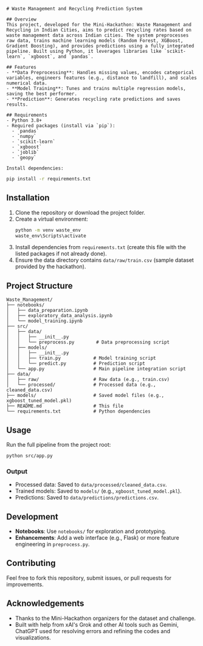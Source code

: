 ```
# Waste Management and Recycling Prediction System

## Overview
This project, developed for the Mini-Hackathon: Waste Management and Recycling in Indian Cities, aims to predict recycling rates based on waste management data across Indian cities. The system preprocesses raw data, trains machine learning models (Random Forest, XGBoost, Gradient Boosting), and provides predictions using a fully integrated pipeline. Built using Python, it leverages libraries like `scikit-learn`, `xgboost`, and `pandas`.

## Features
- **Data Preprocessing**: Handles missing values, encodes categorical variables, engineers features (e.g., distance to landfill), and scales numerical data.
- **Model Training**: Tunes and trains multiple regression models, saving the best performer.
- **Prediction**: Generates recycling rate predictions and saves results.

## Requirements
- Python 3.8+
- Required packages (install via `pip`):
  - `pandas`
  - `numpy`
  - `scikit-learn`
  - `xgboost`
  - `joblib`
  - `geopy`

Install dependencies:
```
```bash
pip install -r requirements.txt
```

## Installation
1. Clone the repository or download the project folder.
2. Create a virtual environment:
   ```bash
   python -m venv waste_env
   waste_env\Scripts\activate
   ```
3. Install dependencies from `requirements.txt` (create this file with the listed packages if not already done).
4. Ensure the data directory contains `data/raw/train.csv` (sample dataset provided by the hackathon).

## Project Structure
```
Waste_Management/
├── notebooks/
│   ├── data_preparation.ipynb
│   ├── exploratory_data_analysis.ipynb
│   └── model_training.ipynb
├── src/
│   ├── data/
│   │   ├── __init__.py
│   │   └── preprocess.py        # Data preprocessing script
│   ├── models/
│   │   ├── __init__.py
│   │   ├── train.py            # Model training script
│   │   └── predict.py          # Prediction script
│   └── app.py                  # Main pipeline integration script
├── data/
│   ├── raw/                    # Raw data (e.g., train.csv)
│   └── processed/              # Processed data (e.g., cleaned_data.csv)
├── models/                     # Saved model files (e.g., xgboost_tuned_model.pkl)
├── README.md                   # This file
└── requirements.txt            # Python dependencies
```

## Usage
Run the full pipeline from the project root:
```bash
python src/app.py
```

### Output
- Processed data: Saved to `data/processed/cleaned_data.csv`.
- Trained models: Saved to `models/` (e.g., `xgboost_tuned_model.pkl`).
- Predictions: Saved to `data/predictions/predictions.csv`.

## Development
- **Notebooks**: Use `notebooks/` for exploration and prototyping.
- **Enhancements**: Add a web interface (e.g., Flask) or more feature engineering in `preprocess.py`.

## Contributing
Feel free to fork this repository, submit issues, or pull requests for improvements.

## Acknowledgements
- Thanks to the Mini-Hackathon organizers for the dataset and challenge.
- Built with help from xAI's Grok and other AI tools such as Gemini, ChatGPT used for resolving errors and refining the codes and visualizations.
```
```
